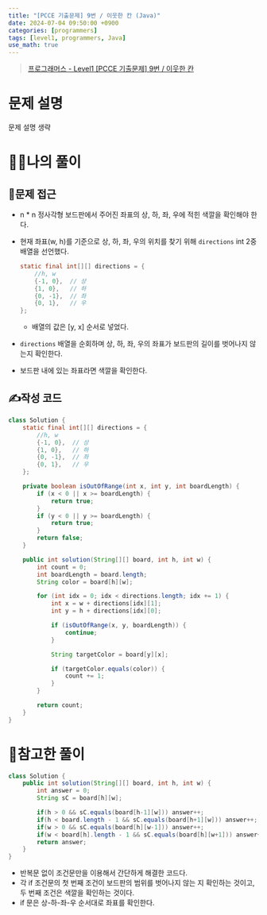 ```yaml
---
title: "[PCCE 기출문제] 9번 / 이웃한 칸 (Java)"
date: 2024-07-04 09:50:00 +0900
categories: [programmers]
tags: [level1, programmers, Java]
use_math: true
---
```


> [프로그래머스 - Level1 [PCCE 기출문제] 9번 / 이웃한 칸](https://school.programmers.co.kr/learn/courses/30/lessons/250125?language=java#)
>

# 문제 설명

문제 설명 생략

# 🙋‍♂️나의 풀이

## 🤔문제 접근

- n * n 정사각형 보드판에서 주어진 좌표의 상, 하, 좌, 우에 적힌 색깔을 확인해야 한다.
- 현재 좌표(w, h)를 기준으로 상, 하, 좌, 우의 위치를 찾기 위해 `directions` int 2중 배열을 선언했다.

    ```java
    static final int[][] directions = {
        //h, w
        {-1, 0},  // 상
        {1, 0},   // 하
        {0, -1},  // 좌
        {0, 1},   // 우
    };
    ```

    - 배열의 값은 [y, x] 순서로 넣었다.
- `directions` 배열을 순회하며 상, 하, 좌, 우의 좌표가 보드판의 길이를 벗어나지 않는지 확인한다.
- 보드판 내에 있는 좌표라면 색깔을 확인한다.

## ✍️작성 코드

```java
class Solution {
    static final int[][] directions = {
        //h, w
        {-1, 0},  // 상
        {1, 0},   // 하
        {0, -1},  // 좌
        {0, 1},   // 우
    };

    private boolean isOutOfRange(int x, int y, int boardLength) {
        if (x < 0 || x >= boardLength) {
            return true;
        }
        if (y < 0 || y >= boardLength) {
            return true;
        }
        return false;
    }

    public int solution(String[][] board, int h, int w) {
        int count = 0;
        int boardLength = board.length;
        String color = board[h][w];

        for (int idx = 0; idx < directions.length; idx += 1) {
            int x = w + directions[idx][1];
            int y = h + directions[idx][0];

            if (isOutOfRange(x, y, boardLength)) {
                continue;
            }

            String targetColor = board[y][x];

            if (targetColor.equals(color)) {
                count += 1;
            }
        }

        return count;
    }
}
```

# 👀참고한 풀이

```java
class Solution {
    public int solution(String[][] board, int h, int w) {
        int answer = 0;
        String sC = board[h][w];

        if(h > 0 && sC.equals(board[h-1][w])) answer++;
        if(h < board.length - 1 && sC.equals(board[h+1][w])) answer++;
        if(w > 0 && sC.equals(board[h][w-1])) answer++;
        if(w < board[h].length - 1 && sC.equals(board[h][w+1])) answer++;
        return answer;
    }
}
```

- 반복문 없이 조건문만을 이용해서 간단하게 해결한 코드다.
- 각 if 조건문의 첫 번째 조건이 보드판의 범위를 벗어나지 않는 지 확인하는 것이고, 두 번째 조건은 색깔을 확인하는 것이다.
- if 문은 상-하-좌-우 순서대로 좌표를 확인한다.